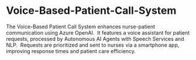 # Voice-Based-Patient-Call-System
The Voice-Based Patient Call System enhances nurse-patient communication using Azure OpenAI. ​ It features a voice assistant for patient requests, processed by Autonomous AI Agents with Speech Services and NLP. ​ Requests are prioritized and sent to nurses via a smartphone app, improving response times and patient care efficiency. ​
